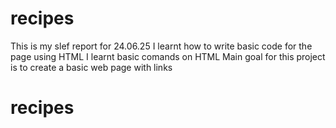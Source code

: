 # recipes
This is my slef report for 24.06.25
I learnt how to write basic code for the page using HTML
I learnt basic comands on HTML
Main goal for this project is to create a basic web page with links 
# recipes